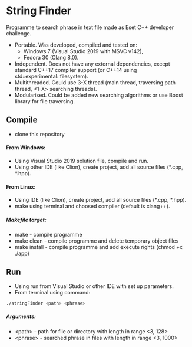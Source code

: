 # String Finder   

Programme to search phrase in text file made as Eset C++ developer challenge.   

* Portable. Was developed, compiled and tested on:
  * Windows 7 (Visual Studio 2019 with MSVC v142),
  * Fedora 30 (Clang 8.0).
* Independent. Does not have any external dependencies, except standard C\++17 compiler support (or C++14 using std\::experimental\::filesystem).
* Multithreaded. Could use 3-X thread (main thread, traversing path thread, <1-X> searching threads).   
* Modularised. Could be added new searching algorithms or use Boost library for file traversing.

## Compile
- clone this repository

#### From Windows:
* Using Visual Studio 2019 solution file, compile and run.
* Using other IDE (like Clion), create project, add all source files (\*.cpp, \*.hpp).

#### From Linux:
* Using IDE (like Clion), create project, add all source files (\*.cpp, \*.hpp).
* make using terminal and choosed compiler (default is clang++).

##### Makefile target:
- make - compile programme
- make clean - compile programme and delete temporary object files
- make install - compile programme and add execute rights (chmod +x ./app)

## Run
- Using run from Visual Studio or other IDE with set up parameters.
- From terminal using command:

```bash
./stringFinder <path> <phrase>
```

##### Arguments:
- \<path> - path for file or directory with length in range \<3, 128>  
- \<phrase> - searched phrase in files with length in range \<3, 1000>  

